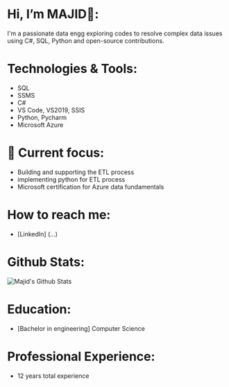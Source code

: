 # Hi, I’m MAJID👋:
I'm a passionate data engg exploring codes to resolve complex data issues using C#, SQL, Python and open-source contributions.
# Technologies & Tools:
- SQL
- SSMS
- C#
- VS Code, VS2019, SSIS
- Python, Pycharm
- Microsoft Azure
# 💞️ Current focus:
- Building and supporting the ETL process
- implementing python for ETL process
- Microsoft certification for Azure data fundamentals
# How to reach me:
- [LinkedIn] (...)
# Github Stats:
![Majid's Github Stats](...)
# Education:
- [Bachelor in engineering] Computer Science
# Professional Experience:
- 12 years total experience

<!---
MAJID-DEngg/MAJID-DEngg is a ✨ special ✨ repository because its `README.md` (this file) appears on your GitHub profile.
You can click the Preview link to take a look at your changes.
--->

